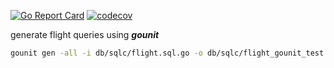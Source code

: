 
<!-- [![Run Tests](https://github.com/urfave/cli/actions/workflows/cli.yml/badge.svg)](https://github.com/urfave/cli/actions/workflows/cli.yml) -->
<!-- [![Go Reference](https://pkg.go.dev/badge/github.com/urfave/cli/v3.svg)](https://pkg.go.dev/github.com/urfave/cli/v3) -->
[![Go Report Card](https://goreportcard.com/badge/github.com/urfave/cli/v3)](https://goreportcard.com/report/github.com/urfave/cli/v3)
[![codecov](https://codecov.io/gh/urfave/cli/branch/main/graph/badge.svg?token=t9YGWLh05g)](https://codecov.io/gh/urfave/cli)

generate flight queries using **_gounit_**

```bash
gounit gen -all -i db/sqlc/flight.sql.go -o db/sqlc/flight_gounit_test.go
```
